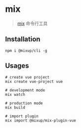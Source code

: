# mix

> [mix](https://github.com/ittiam/mix) 命令行工具


## Installation

```shell
npm i @mixup/cli -g
```

## Usages

```shell
# create vue project
mix create vue-project vue

# development mode
mix watch

# production mode
mix build

# import plugin
mix import @mixup/mix-plugin-vue
```

